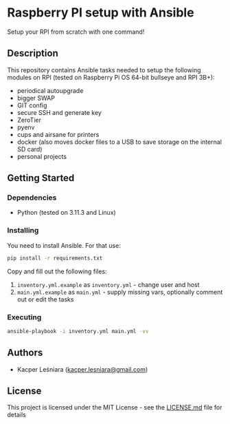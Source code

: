 # Raspberry PI setup with Ansible

Setup your RPI from scratch with one command!

## Description

This repository contains Ansible tasks needed to setup the following modules on RPI (tested on Raspberry Pi OS 64-bit bullseye and RPI 3B+):

* periodical autoupgrade
* bigger SWAP
* GIT config
* secure SSH and generate key
* ZeroTier
* pyenv
* cups and airsane for printers
* docker (also moves docker files to a USB to save storage on the internal SD card)
* personal projects

## Getting Started

### Dependencies

* Python (tested on 3.11.3 and Linux)

### Installing

You need to install Ansible. For that use:

```sh
pip install -r requirements.txt
```

Copy and fill out the following files:

1. `inventory.yml.example` as `inventory.yml` - change user and host
2. `main.yml.example` as `main.yml` - supply missing vars, optionally comment out or edit the tasks

### Executing

```sh
ansible-playbook -i inventory.yml main.yml -vv
```

## Authors

* Kacper Leśniara (kacper.lesniara@gmail.com)

## License

This project is licensed under the MIT License - see the [LICENSE.md](./LICENSE.md) file for details

